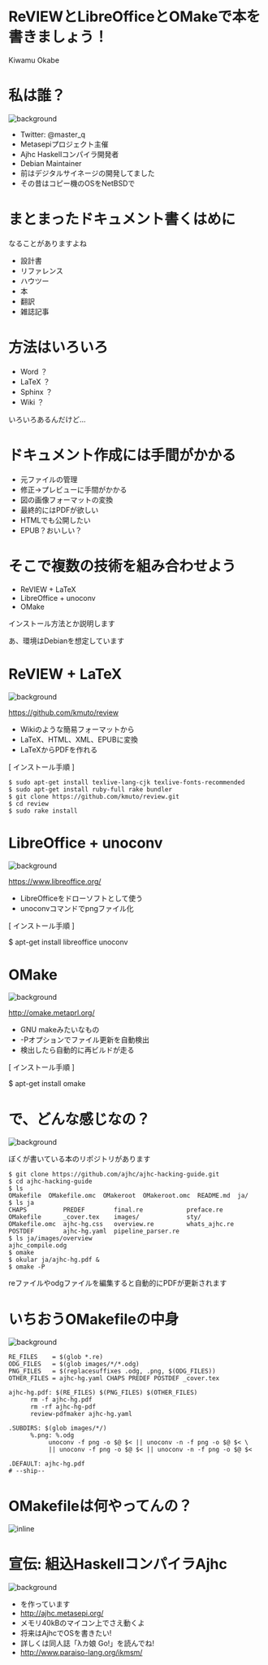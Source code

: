 # ReVIEWとLibreOfficeとOMakeで本を書きましょう！

Kiwamu Okabe

# 私は誰？
![background](img/enjoy.png)

* Twitter: @master_q
* Metasepiプロジェクト主催
* Ajhc Haskellコンパイラ開発者
* Debian Maintainer
* 前はデジタルサイネージの開発してました
* その昔はコピー機のOSをNetBSDで

# まとまったドキュメント書くはめに

なることがありますよね

* 設計書
* リファレンス
* ハウツー
* 本
* 翻訳
* 雑誌記事

# 方法はいろいろ

* Word ？
* LaTeX ？
* Sphinx ？
* Wiki ？

いろいろあるんだけど...

# ドキュメント作成には手間がかかる

* 元ファイルの管理
* 修正→プレビューに手間がかかる
* 図の画像フォーマットの変換
* 最終的にはPDFが欲しい
* HTMLでも公開したい
* EPUB？おいしい？

# そこで複数の技術を組み合わせよう

* ReVIEW + LaTeX
* LibreOffice + unoconv
* OMake

インストール方法とか説明します

あ、環境はDebianを想定しています

# ReVIEW + LaTeX
![background](img/blank.png)

https://github.com/kmuto/review

* Wikiのような簡易フォーマットから
* LaTeX、HTML、XML、EPUBに変換
* LaTeXからPDFを作れる

[ インストール手順 ]

~~~
$ sudo apt-get install texlive-lang-cjk texlive-fonts-recommended
$ sudo apt-get install ruby-full rake bundler
$ git clone https://github.com/kmuto/review.git
$ cd review
$ sudo rake install
~~~

# LibreOffice + unoconv
![background](img/blank.png)

https://www.libreoffice.org/

* LibreOfficeをドローソフトとして使う
* unoconvコマンドでpngファイル化

[ インストール手順 ]

$ apt-get install libreoffice unoconv

# OMake
![background](img/blank.png)

http://omake.metaprl.org/

* GNU makeみたいなもの
* -Pオプションでファイル更新を自動検出
* 検出したら自動的に再ビルドが走る

[ インストール手順 ]

$ apt-get install omake

# で、どんな感じなの？
![background](img/blank.png)

ぼくが書いている本のリポジトリがあります

~~~
$ git clone https://github.com/ajhc/ajhc-hacking-guide.git
$ cd ajhc-hacking-guide
$ ls
OMakefile  OMakefile.omc  OMakeroot  OMakeroot.omc  README.md  ja/
$ ls ja
CHAPS          PREDEF        final.re            preface.re
OMakefile      _cover.tex    images/             sty/
OMakefile.omc  ajhc-hg.css   overview.re         whats_ajhc.re
POSTDEF        ajhc-hg.yaml  pipeline_parser.re
$ ls ja/images/overview
ajhc_compile.odg
$ omake
$ okular ja/ajhc-hg.pdf &
$ omake -P
~~~

reファイルやodgファイルを編集すると自動的にPDFが更新されます

# いちおうOMakefileの中身
![background](img/blank.png)

~~~ {.makefile}
RE_FILES    = $(glob *.re)
ODG_FILES   = $(glob images/*/*.odg)
PNG_FILES   = $(replacesuffixes .odg, .png, $(ODG_FILES))
OTHER_FILES = ajhc-hg.yaml CHAPS PREDEF POSTDEF _cover.tex

ajhc-hg.pdf: $(RE_FILES) $(PNG_FILES) $(OTHER_FILES)
      rm -f ajhc-hg.pdf
      rm -rf ajhc-hg-pdf
      review-pdfmaker ajhc-hg.yaml

.SUBDIRS: $(glob images/*/)
      %.png: %.odg
           unoconv -f png -o $@ $< || unoconv -n -f png -o $@ $< \
           || unoconv -f png -o $@ $< || unoconv -n -f png -o $@ $<

.DEFAULT: ajhc-hg.pdf
# --ship--
~~~

# OMakefileは何やってんの？

![inline](draw/omakefile.png)

# 宣伝: 組込HaskellコンパイラAjhc
![background](img/ajhc.png)

* を作っています
* http://ajhc.metasepi.org/
* メモリ40kBのマイコン上でさえ動くよ
* 将来はAjhcでOSを書きたい!
* 詳しくは同人誌「λカ娘 Go!」を読んでね!
* http://www.paraiso-lang.org/ikmsm/
